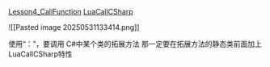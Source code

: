 [Lesson4_CallFunction](file:///D:/Obsidian%20Unity/Unity/%E7%83%AD%E6%9B%B4%E6%96%B0%E6%96%B9%E6%A1%88/Assets/Lua/xLua/Lesson4_CallFunction.lua)
[LuaCallCSharp](file:///D:/Obsidian%20Unity/Unity/%E7%83%AD%E6%9B%B4%E6%96%B0%E6%96%B9%E6%A1%88/Assets/Scripts/LuaCallCS/LuaCallCSharp.cs)

![[Pasted image 20250531133414.png]]

使用“：”，要调用 C#中某个类的拓展方法 那一定要在拓展方法的静态类前面加上LuaCallCSharp特性